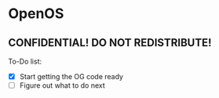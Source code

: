 # OpenOS
## CONFIDENTIAL! DO NOT REDISTRIBUTE!
To-Do list:
- [x] Start getting the OG code ready
- [ ] Figure out what to do next
